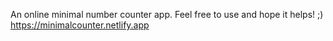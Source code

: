 An online minimal number counter app. Feel free to use and hope it helps! ;)
https://minimalcounter.netlify.app
